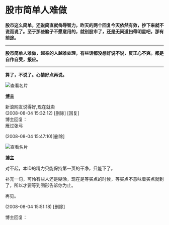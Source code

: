 股市简单人难做
====

			

**股市这么简单，还说简直就侮辱智力，昨天的两个回复今天依然有效，抄下来就不说而说了。至于那些脑子不愿意用的，就别股市了，还是无间道扫帚明星吧，那有前途。**

** **

**股市简单人难做，越亲的人越难处理，有些话都没想好说不说，反正心不爽。都是自作自受，报应。**

** **

**算了，不说了。心情好点再说。**

![查看名片](http://simg.sinajs.cn/blog7style/images/common/sg_trans.gif)

[**博主**](http://blog.sina.com.cn/chzhshch)  
  
新浪网友说得好,现在就卖  
(2008-08-04 15:32:12) [删除] [回复]   
博主回复：  
雁过张弓

(2008-08-04 15:47:10)[删除]

![查看名片](http://simg.sinajs.cn/blog7style/images/common/sg_trans.gif)

[**博主**](http://blog.sina.com.cn/chzhshch)

对不起，本ID的精力只能保持第一页的干净，只能下了。  
  
补充一句，可怜有些人还是糊涂，现在是等买点的时候，等买点不意味着买点就到了，所以才要等到图形告诉你为止。  
  
再见。

(2008-08-04 15:51:18) [删除]

博主回复：
